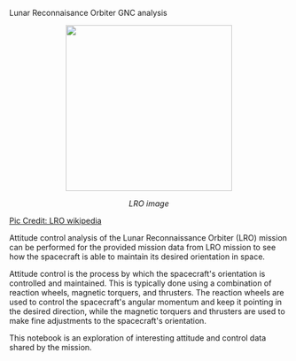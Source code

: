 Lunar Reconnaisance Orbiter GNC analysis
<p align="center">
<img src="/images/Lunar_Reconnaissance_Orbiter_001.jpg" width="300">
</p>
<p align="center">
    <em>LRO image </em>
</p>

[Pic Credit: LRO wikipedia](https://en.wikipedia.org/wiki/Lunar_Reconnaissance_Orbiter#/media/File:Lunar_Reconnaissance_Orbiter_001.jpg)

Attitude control analysis of the Lunar Reconnaissance Orbiter (LRO) mission can be performed for the provided mission data from LRO mission to see how the spacecraft is able to maintain its desired orientation in space.

Attitude control is the process by which the spacecraft's orientation is controlled and maintained. This is typically done using a combination of reaction wheels, magnetic torquers, and thrusters. The reaction wheels are used to control the spacecraft's angular momentum and keep it pointing in the desired direction, while the magnetic torquers and thrusters are used to make fine adjustments to the spacecraft's orientation. 

This notebook is an exploration of interesting attitude and control data shared by the mission.
